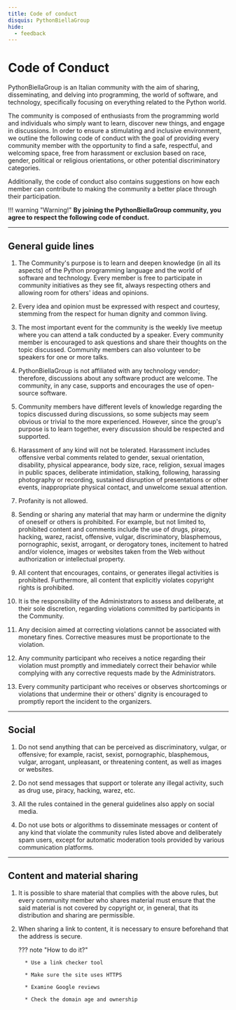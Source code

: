 ```yaml
---
title: Code of conduct
disquis: PythonBiellaGroup
hide:
  - feedback
---
```


# Code of Conduct

PythonBiellaGroup is an Italian community with the aim of sharing, disseminating, and delving into programming, the world of software, and technology, specifically focusing on everything related to the Python world.

The community is composed of enthusiasts from the programming world and individuals who simply want to learn, discover new things, and engage in discussions. In order to ensure a stimulating and inclusive environment, we outline the following code of conduct with the goal of providing every community member with the opportunity to find a safe, respectful, and welcoming space, free from harassment or exclusion based on race, gender, political or religious orientations, or other potential discriminatory categories.

Additionally, the code of conduct also contains suggestions on how each member can contribute to making the community a better place through their participation.

!!! warning "Warning!"
    **By joining the PythonBiellaGroup community, you agree to respect the following code of conduct.**

---

## General guide lines

1. The Community's purpose is to learn and deepen knowledge (in all its aspects) of the Python programming language and the world of software and technology. Every member is free to participate in community initiatives as they see fit, always respecting others and allowing room for others' ideas and opinions.

2. Every idea and opinion must be expressed with respect and courtesy, stemming from the respect for human dignity and common living.

3. The most important event for the community is the weekly live meetup where you can attend a talk conducted by a speaker. Every community member is encouraged to ask questions and share their thoughts on the topic discussed. Community members can also volunteer to be speakers for one or more talks.

4. PythonBiellaGroup is not affiliated with any technology vendor; therefore, discussions about any software product are welcome. The community, in any case, supports and encourages the use of open-source software.

5. Community members have different levels of knowledge regarding the topics discussed during discussions, so some subjects may seem obvious or trivial to the more experienced. However, since the group's purpose is to learn together, every discussion should be respected and supported.

6. Harassment of any kind will not be tolerated. Harassment includes offensive verbal comments related to gender, sexual orientation, disability, physical appearance, body size, race, religion, sexual images in public spaces, deliberate intimidation, stalking, following, harassing photography or recording, sustained disruption of presentations or other events, inappropriate physical contact, and unwelcome sexual attention.

7. Profanity is not allowed.

8. Sending or sharing any material that may harm or undermine the dignity of oneself or others is prohibited. For example, but not limited to, prohibited content and comments include the use of drugs, piracy, hacking, warez, racist, offensive, vulgar, discriminatory, blasphemous, pornographic, sexist, arrogant, or derogatory tones, incitement to hatred and/or violence, images or websites taken from the Web without authorization or intellectual property.

9. All content that encourages, contains, or generates illegal activities is prohibited. Furthermore, all content that explicitly violates copyright rights is prohibited.

10. It is the responsibility of the Administrators to assess and deliberate, at their sole discretion, regarding violations committed by participants in the Community.

11. Any decision aimed at correcting violations cannot be associated with monetary fines. Corrective measures must be proportionate to the violation.

12. Any community participant who receives a notice regarding their violation must promptly and immediately correct their behavior while complying with any corrective requests made by the Administrators.

13. Every community participant who receives or observes shortcomings or violations that undermine their or others' dignity is encouraged to promptly report the incident to the organizers.

---

## Social

1. Do not send anything that can be perceived as discriminatory, vulgar, or offensive; for example, racist, sexist, pornographic, blasphemous, vulgar, arrogant, unpleasant, or threatening content, as well as images or websites.

2. Do not send messages that support or tolerate any illegal activity, such as drug use, piracy, hacking, warez, etc.

3. All the rules contained in the general guidelines also apply on social media.

4. Do not use bots or algorithms to disseminate messages or content of any kind that violate the community rules listed above and deliberately spam users, except for automatic moderation tools provided by various communication platforms.

---

## Content and material sharing

1.  It is possible to share material that complies with the above rules, but every community member who shares material must ensure that the said material is not covered by copyright or, in general, that its distribution and sharing are permissible.

2.  When sharing a link to content, it is necessary to ensure beforehand that the address is secure.

    ??? note "How to do it?"

          * Use a link checker tool

          * Make sure the site uses HTTPS

          * Examine Google reviews

          * Check the domain age and ownership

